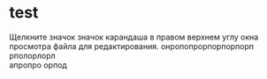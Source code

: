 # test
Щелкните значок  значок карандаша в правом верхнем углу окна просмотра файла для редактирования.
онропопрорпорпорпорп
рполорлорл\
апропро
орпод
